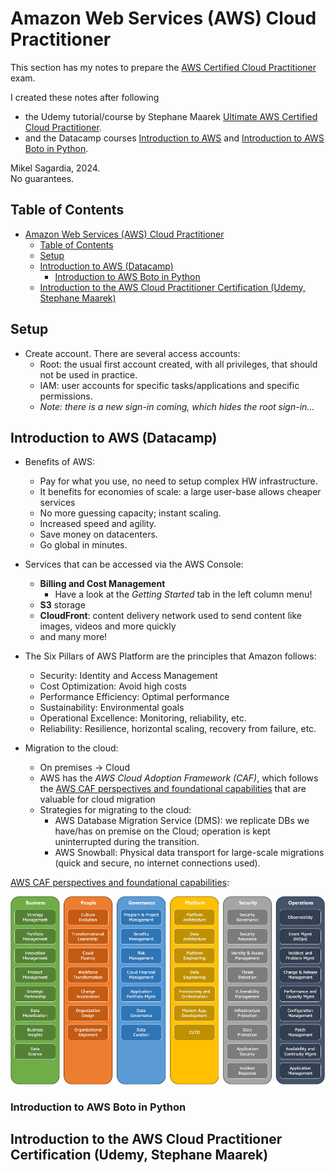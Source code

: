 # Amazon Web Services (AWS) Cloud Practitioner

This section has my notes to prepare the  [AWS Certified Cloud Practitioner](https://aws.amazon.com/certification/certified-cloud-practitioner/) exam. 

I created these notes after following 

- the Udemy tutorial/course by Stephane Maarek [Ultimate AWS Certified Cloud Practitioner](https://www.udemy.com/course/aws-certified-cloud-practitioner-new).
- and the Datacamp courses [Introduction to AWS](https://app.datacamp.com/learn/courses/introduction-to-aws) and [Introduction to AWS Boto in Python](https://app.datacamp.com/learn/courses/introduction-to-aws-boto-in-python).

Mikel Sagardia, 2024.  
No guarantees.

## Table of Contents

- [Amazon Web Services (AWS) Cloud Practitioner](#amazon-web-services-aws-cloud-practitioner)
  - [Table of Contents](#table-of-contents)
  - [Setup](#setup)
  - [Introduction to AWS (Datacamp)](#introduction-to-aws-datacamp)
    - [Introduction to AWS Boto in Python](#introduction-to-aws-boto-in-python)
  - [Introduction to the AWS Cloud Practitioner Certification (Udemy, Stephane Maarek)](#introduction-to-the-aws-cloud-practitioner-certification-udemy-stephane-maarek)

## Setup

- Create account. There are several access accounts:
  - Root: the usual first account created, with all privileges, that should not be used in practice.
  - IAM: user accounts for specific tasks/applications and specific permissions.
  - *Note: there is a new sign-in coming, which hides the root sign-in...*

## Introduction to AWS (Datacamp)

- Benefits of AWS:
  - Pay for what you use, no need to setup complex HW infrastructure.
  - It benefits for economies of scale: a large user-base allows cheaper services
  - No more guessing capacity; instant scaling.
  - Increased speed and agility.
  - Save money on datacenters.
  - Go global in minutes.

- Services that can be accessed via the AWS Console:
  - **Billing and Cost Management**
    - Have a look at the *Getting Started* tab in the left column menu!
  - **S3** storage
  - **CloudFront**: content delivery network used to send content like images, videos and more quickly
  - and many more!

- The Six Pillars of AWS Platform are the principles that Amazon follows:
  - Security: Identity and Access Management
  - Cost Optimization: Avoid high costs
  - Performance Efficiency: Optimal performance
  - Sustainability: Environmental goals
  - Operational Excellence: Monitoring, reliability, etc.
  - Reliability: Resilience, horizontal scaling, recovery from failure, etc.

- Migration to the cloud:
  - On premises -> Cloud
  - AWS has the *AWS Cloud Adoption Framework (CAF)*, which follows the [AWS CAF perspectives and foundational capabilities](https://docs.aws.amazon.com/whitepapers/latest/overview-aws-cloud-adoption-framework/foundational-capabilities.html) that are valuable for cloud migration
  - Strategies for migrating to the cloud:
    - AWS Database Migration Service (DMS): we replicate DBs we have/has on premise on the Cloud; operation is kept uninterrupted during the transition.
    - AWS Snowball: Physical data transport for large-scale migrations (quick and secure, no internet connections used).

[AWS CAF perspectives and foundational capabilities](https://docs.aws.amazon.com/whitepapers/latest/overview-aws-cloud-adoption-framework/foundational-capabilities.html):

![AWS CAF perspectives and foundational capabilities](./assets/cloud-adoption-2.png)

### Introduction to AWS Boto in Python



## Introduction to the AWS Cloud Practitioner Certification (Udemy, Stephane Maarek)


